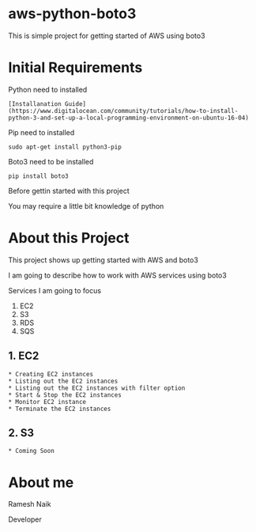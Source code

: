 # aws-python-boto3

This is simple project for getting started of AWS using boto3

# Initial Requirements

Python need to installed

	[Installanation Guide](https://www.digitalocean.com/community/tutorials/how-to-install-python-3-and-set-up-a-local-programming-environment-on-ubuntu-16-04)

Pip need to installed

	sudo apt-get install python3-pip

Boto3 need to be installed

	pip install boto3

Before gettin started with this project

You may require a little bit knowledge of python

# About this Project

This project shows up getting started with AWS and boto3

I am going to describe how to work with AWS services using boto3

Services I am going to focus

1. EC2
2. S3
3. RDS
4. SQS

## 1. EC2
	* Creating EC2 instances
	* Listing out the EC2 instances
	* Listing out the EC2 instances with filter option
	* Start & Stop the EC2 instances
	* Monitor EC2 instance
	* Terminate the EC2 instances

## 2. S3
	* Coming Soon

# About me

Ramesh Naik

Developer